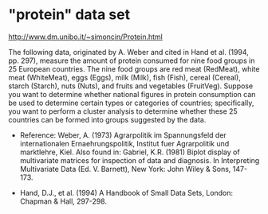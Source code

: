 # "protein" data set

<http://www.dm.unibo.it/~simoncin/Protein.html>

The following data, originated by A. Weber and cited in Hand et al. (1994, pp. 297), measure the amount of protein consumed for nine food groups in 25 European countries. The nine food groups are red meat (RedMeat), white meat (WhiteMeat), eggs (Eggs), milk (Milk), fish (Fish), cereal (Cereal), starch (Starch), nuts (Nuts), and fruits and vegetables (FruitVeg). Suppose you want to determine whether national figures in protein consumption can be used to determine certain types or categories of countries; specifically, you want to perform a cluster analysis to determine whether these 25 countries can be formed into groups suggested by the data.

* Reference: Weber, A. (1973) Agrarpolitik im Spannungsfeld der internationalen Ernaehrungspolitik, Institut fuer Agrarpolitik und marktlehre, Kiel. Also found in: Gabriel, K.R. (1981) Biplot display of multivariate matrices for inspection of data and diagnosis. In Interpreting Multivariate Data (Ed. V. Barnett), New York: John Wiley & Sons, 147-173.

* Hand, D.J., et al. (1994) A Handbook of Small Data Sets, London: Chapman & Hall, 297-298.

